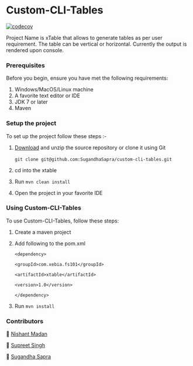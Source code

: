 # Custom-CLI-Tables

[![codecov](https://codecov.io/gh/SugandhaSapra/xtable/branch/master/graph/badge.svg?token=U224d7dx98)](https://codecov.io/gh/SugandhaSapra/xtable)



Project Name is xTable that allows to generate tables as per user requirement. The table can be vertical or horizontal. Currently the output is rendered upon console. 

### Prerequisites

Before you begin, ensure you have met the following requirements:

1. Windows/MacOS/Linux machine
2. A favorite text editor or IDE
3. JDK 7 or later
4. Maven

### Setup the project 

To set up the project follow these steps :-

1. [Download](https://github.com/SugandhaSapra/xtable/archive/master.zip) and unzip the source repository or clone it using Git

   ​	`git clone git@github.com:SugandhaSapra/custom-cli-tables.git`

2. cd into the xtable 

3. Run `mvn clean install`

4. Open the project in your favorite IDE

### Using Custom-CLI-Tables

To use Custom-CLI-Tables, follow these steps:

1. Create a maven project

2. Add  following to the pom.xml 

   `<dependency>`
   
     `<groupId>com.xebia.fs101</groupId>`
     
     `<artifactId>xtable</artifactId>`
     
     `<version>1.0</version>`
     
   `</dependency>`

3. Run `mvn install`

### Contributors

📖 [Nishant Madan](https://github.com/nishantmadan26)

📖 [Supreet Singh](https://github.com/supr8sung)

📖 [Sugandha Sapra](https://github.com/SugandhaSapra)


